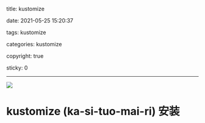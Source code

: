 title: kustomize

date: 2021-05-25 15:20:37

tags: kustomize

categories: kustomize

copyright: true

sticky: 0

---

<span id="delete">

![](/images/banner/4.jpg)

</span>

<!--more-->

# kustomize (ka-si-tuo-mai-ri) 安装

